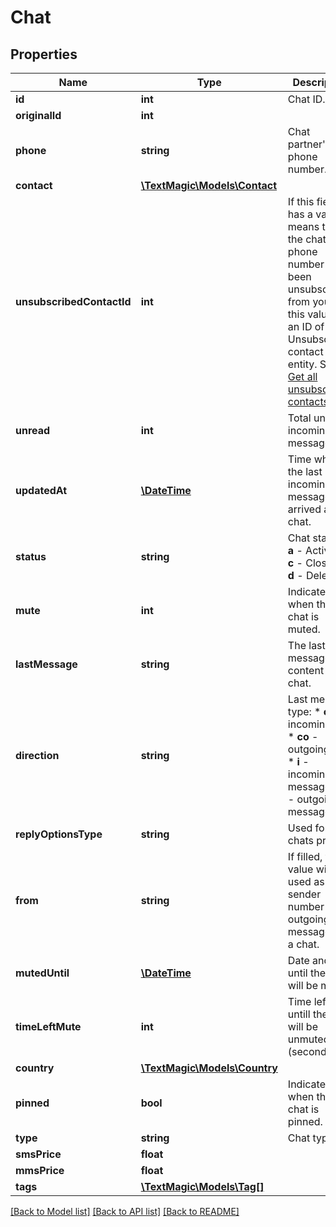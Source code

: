 # Chat

## Properties
Name | Type | Description | Notes
------------ | ------------- | ------------- | -------------
**id** | **int** | Chat ID. | 
**originalId** | **int** |  | 
**phone** | **string** | Chat partner&#39;s phone number. | 
**contact** | [**\TextMagic\Models\Contact**](Contact.md) |  | 
**unsubscribedContactId** | **int** | If this field has a value, it means that the chat phone number has been unsubscribed from you and this value is an ID of an Unsubscribed contact entity. See [Get all unsubscribed contacts](https://docs.textmagic.com/#operation/getUnsubscribers). | 
**unread** | **int** | Total unread incoming messages. | 
**updatedAt** | [**\DateTime**](\DateTime.md) | Time when the last incoming message arrived at this chat. | 
**status** | **string** | Chat status:   * **a** - Active;   * **c** - Closed;   * **d** - Deleted. | 
**mute** | **int** | Indicates when the chat is muted. | 
**lastMessage** | **string** | The last message content of a chat. | 
**direction** | **string** | Last message type: * **ci** - incoming call; * **co** - outgoing call; * **i** - incoming message; * **o** - outgoing message. | 
**replyOptionsType** | **string** | Used for chats prices. | 
**from** | **string** | If filled, the value will be used as a sender number for all outgoing messages of a chat. | 
**mutedUntil** | [**\DateTime**](\DateTime.md) | Date and time until the chat will be muted. | 
**timeLeftMute** | **int** | Time left untill the chat will be unmuted (seconds). | 
**country** | [**\TextMagic\Models\Country**](Country.md) |  | 
**pinned** | **bool** | Indicates when the chat is pinned. | 
**type** | **string** | Chat type. | 
**smsPrice** | **float** |  | 
**mmsPrice** | **float** |  | 
**tags** | [**\TextMagic\Models\Tag[]**](Tag.md) |  | [optional] 

[[Back to Model list]](../README.md#documentation-for-models) [[Back to API list]](../README.md#documentation-for-api-endpoints) [[Back to README]](../README.md)


